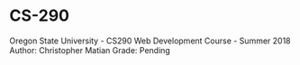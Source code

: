 # CS-290
Oregon State University - CS290 Web Development Course - Summer 2018
Author: Christopher Matian
Grade: Pending
